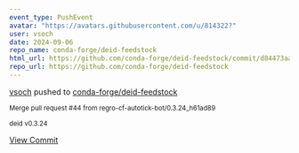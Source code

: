 ```yaml
---
event_type: PushEvent
avatar: "https://avatars.githubusercontent.com/u/814322?"
user: vsoch
date: 2024-09-06
repo_name: conda-forge/deid-feedstock
html_url: https://github.com/conda-forge/deid-feedstock/commit/d84473aa7972f7ab37b0a02013d8b4be743d1fcd
repo_url: https://github.com/conda-forge/deid-feedstock
---
```


<a href='https://github.com/vsoch' target='_blank'>vsoch</a> pushed to <a href='https://github.com/conda-forge/deid-feedstock' target='_blank'>conda-forge/deid-feedstock</a>

<small>Merge pull request #44 from regro-cf-autotick-bot/0.3.24_h61ad89

deid v0.3.24</small>

<a href='https://github.com/conda-forge/deid-feedstock/commit/d84473aa7972f7ab37b0a02013d8b4be743d1fcd' target='_blank'>View Commit</a>